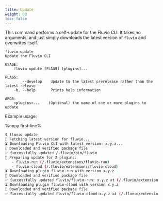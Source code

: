 ```yaml
---
title: Update
weight: 80
toc: false
---
```


This command performs a self-update for the Fluvio CLI. It takes no arguments,
and just simply downloads the latest version of `fluvio` and overwrites itself.

```
fluvio-update
Update the Fluvio CLI

USAGE:
    fluvio update [FLAGS] [plugins]...

FLAGS:
        --develop    Update to the latest prerelease rather than the latest release
    -h, --help       Prints help information

ARGS:
    <plugins>...    (Optional) the name of one or more plugins to update
```

Example usage:

%copy first-line%
```bash
$ fluvio update
🎣 Fetching latest version for fluvio...
⏳ Downloading Fluvio CLI with latest version: x.y.z...
🔑 Downloaded and verified package file
✅ Successfully updated /.fluvio/bin/fluvio
🔧 Preparing update for 2 plugins:
   - fluvio-run (/.fluvio/extensions/fluvio-run)
   - fluvio-cloud (/.fluvio/extensions/fluvio-cloud)
⏳ Downloading plugin fluvio-run with version x.y.z
🔑 Downloaded and verified package file
✅ Successfully updated fluvio/fluvio-run: x.y.z at (/.fluvio/extensions/fluvio-run)
⏳ Downloading plugin fluvio-cloud with version x.y.z
🔑 Downloaded and verified package file
✅ Successfully updated fluvio/fluvio-cloud:x.y.z at (/.fluvio/extensions/fluvio-cloud)